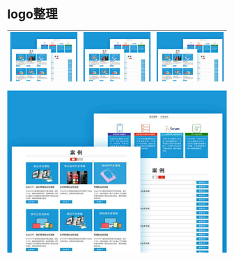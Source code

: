 # logo整理
![LOGO-01](/img/00f27959a01fdea801211d25f1296e.jpg) | ![LOGO-01](/img/00f27959a01fdea801211d25f1296e.jpg) | ![LOGO-01](/img/00f27959a01fdea801211d25f1296e.jpg)
------------ | ------------- | ------------- |

![111](./img/00f27959a01fdea801211d25f1296e.jpg)

